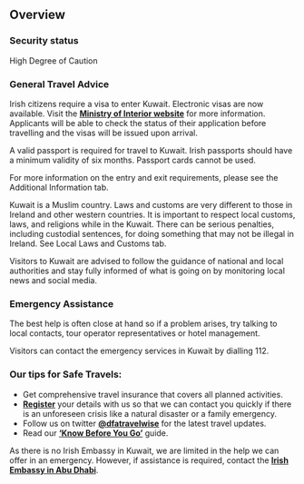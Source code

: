 ## Overview

### **Security status**

High Degree of Caution

### **General Travel Advice**

Irish citizens require a visa to enter Kuwait. Electronic visas are now available. Visit the [**Ministry of Interior website**](https://evisa.moi.gov.kw/evisa/home_e.do) for more information. Applicants will be able to check the status of their application before travelling and the visas will be issued upon arrival.

A valid passport is required for travel to Kuwait. Irish passports should have a minimum validity of six months. Passport cards cannot be used.

For more information on the entry and exit requirements, please see the Additional Information tab.

Kuwait is a Muslim country. Laws and customs are very different to those in Ireland and other western countries. It is important to respect local customs, laws, and religions while in the Kuwait. There can be serious penalties, including custodial sentences, for doing something that may not be illegal in Ireland. See Local Laws and Customs tab.

Visitors to Kuwait are advised to follow the guidance of national and local authorities and stay fully informed of what is going on by monitoring local news and social media.

### **Emergency Assistance**

The best help is often close at hand so if a problem arises, try talking to local contacts, tour operator representatives or hotel management.

Visitors can contact the emergency services in Kuwait by dialling 112.

### **Our tips for Safe Travels:**

* Get comprehensive travel insurance that covers all planned activities.
* [**Register**](/en/dfa/overseas-travel/citizens-registration/) your details with us so that we can contact you quickly if there is an unforeseen crisis like a natural disaster or a family emergency.
* Follow us on twitter [**@dfatravelwise**](https://www.twitter.com/DFATravelWise) for the latest travel updates.
* Read our [**‘Know Before You Go’**](/en/dfa/overseas-travel/know-before-you-go/) guide.

As there is no Irish Embassy in Kuwait, we are limited in the help we can offer in an emergency. However, if assistance is required, contact the [**Irish Embassy in Abu Dhabi**](/en/uae/abudhabi/).